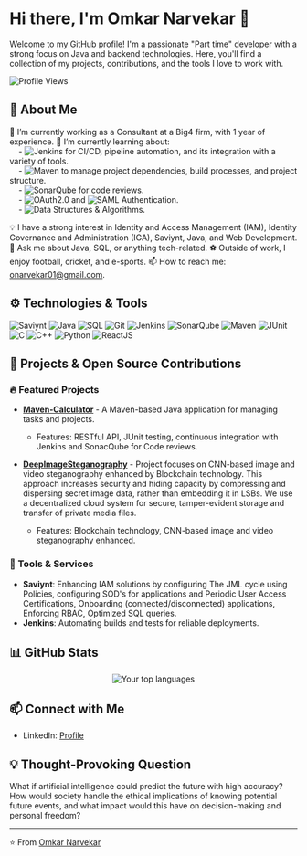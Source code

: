 # Hi there, I'm Omkar Narvekar 👋

Welcome to my GitHub profile! I'm a passionate "Part time" developer with a strong focus on Java and backend technologies. Here, you'll find a collection of my projects, contributions, and the tools I love to work with.

![Profile Views](https://komarev.com/ghpvc/?username=OmkarNarvekar001&color=brightgreen)

## 🚀 About Me

 💼 I’m currently working as a Consultant at a Big4 firm, with 1 year of experience.
 🌱 I’m currently learning about:  
&nbsp;&nbsp;&nbsp;&nbsp;- ![Jenkins](https://img.shields.io/badge/-Jenkins-D24939?style=flat&logo=jenkins&logoColor=white)
 for CI/CD, pipeline automation, and its integration with a variety of tools.  
&nbsp;&nbsp;&nbsp;&nbsp;- ![Maven](https://img.shields.io/badge/-Maven-C71A36?style=flat&logo=apache-maven&logoColor=white)
 to manage project dependencies, build processes, and project structure.  
&nbsp;&nbsp;&nbsp;&nbsp;- ![SonarQube](https://img.shields.io/badge/-SonarQube-4E9BCD?style=flat&logo=sonarqube&logoColor=white)
 for code reviews.  
&nbsp;&nbsp;&nbsp;&nbsp;- ![OAuth2.0](https://img.shields.io/badge/OAuth2.0-2A2F4F?style=flat&logo=oauth&logoColor=white) and ![SAML Authentication](https://img.shields.io/badge/SAML-0072C6?style=flat&logo=security&logoColor=white). <br>
&nbsp;&nbsp;&nbsp;&nbsp;- ![Data Structures & Algorithms](https://img.shields.io/badge/Data_Structures_and_Algorithms-004B87?style=flat&logo=java&logoColor=white).

 💡 I have a strong interest in Identity and Access Management (IAM), Identity Governance and Administration (IGA), Saviynt, Java, and Web Development.
 💬 Ask me about Java, SQL, or anything tech-related.
 ⚽ Outside of work, I enjoy football, cricket, and e-sports.
 📫 How to reach me: [onarvekar01@gmail.com](mailto:onarvekar01@gmail.com).

## ⚙️ Technologies & Tools

![Saviynt](https://img.shields.io/badge/-Saviynt-0082CA?style=flat&logoColor=white)
![Java](https://img.shields.io/badge/-Java-007396?style=flat&logo=java&logoColor=white)
![SQL](https://img.shields.io/badge/-SQL-4479A1?style=flat&logo=postgresql&logoColor=white)
![Git](https://img.shields.io/badge/-Git-F05032?style=flat&logo=git&logoColor=white)
![Jenkins](https://img.shields.io/badge/-Jenkins-D24939?style=flat&logo=jenkins&logoColor=white)
![SonarQube](https://img.shields.io/badge/-SonarQube-4E9BCD?style=flat&logo=sonarqube&logoColor=white)
![Maven](https://img.shields.io/badge/-Maven-C71A36?style=flat&logo=apache-maven&logoColor=white)
![JUnit](https://img.shields.io/badge/-JUnit-25A162?style=flat&logo=junit5&logoColor=white)
![C](https://img.shields.io/badge/-C-A8B9CC?style=flat&logo=c&logoColor=white)
![C++](https://img.shields.io/badge/-C++-00599C?style=flat&logo=c%2B%2B&logoColor=white)
![Python](https://img.shields.io/badge/-Python-3776AB?style=flat&logo=python&logoColor=white)
![ReactJS](https://img.shields.io/badge/-ReactJS-61DAFB?style=flat&logo=react&logoColor=white)

## 🔧 Projects & Open Source Contributions

### 🔥 Featured Projects

- [**Maven-Calculator**](https://github.com/OmkarNarvekar001/Maven-Calculator) - A Maven-based Java application for managing tasks and projects.
  - Features: RESTful API, JUnit testing, continuous integration with Jenkins and SonacQube for Code reviews.
  
- [**DeepImageSteganography**](https://github.com/OmkarNarvekar001/DeepImageSteganography) - Project focuses on CNN-based image and video steganography enhanced by Blockchain technology. This approach increases security and hiding capacity by compressing and dispersing secret image data, rather than embedding it in LSBs. We use a decentralized cloud system for secure, tamper-evident storage and transfer of private media files.
  - Features: Blockchain technology, CNN-based image and video steganography enhanced.

### 🔧 Tools & Services

- **Saviynt**: Enhancing IAM solutions by configuring The JML cycle using Policies, configuring SOD's for applications and Periodic User Access Certifications, Onboarding (connected/disconnected) applications, Enforcing RBAC, Optimized SQL queries.
- **Jenkins**: Automating builds and tests for reliable deployments.

## 📊 GitHub Stats

<p align="center">
  <img src="https://github-readme-stats.vercel.app/api/top-langs/?username=OmkarNarvekar001&layout=compact&theme=radical" alt="Your top languages" />
</p>

## 📫 Connect with Me

- LinkedIn: [Profile](https://www.linkedin.com/in/omkar-narvekar01)

## 💡 Thought-Provoking Question

What if artificial intelligence could predict the future with high accuracy? How would society handle the ethical implications of knowing potential future events, and what impact would this have on decision-making and personal freedom?

---

⭐️ From [Omkar Narvekar](https://github.com/OmkarNarvekar001)
